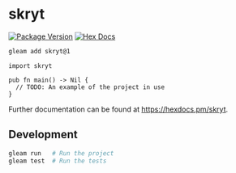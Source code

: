 # skryt

[![Package Version](https://img.shields.io/hexpm/v/skryt)](https://hex.pm/packages/skryt)
[![Hex Docs](https://img.shields.io/badge/hex-docs-ffaff3)](https://hexdocs.pm/skryt/)

```sh
gleam add skryt@1
```
```gleam
import skryt

pub fn main() -> Nil {
  // TODO: An example of the project in use
}
```

Further documentation can be found at <https://hexdocs.pm/skryt>.

## Development

```sh
gleam run   # Run the project
gleam test  # Run the tests
```
